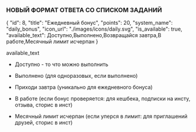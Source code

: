 ### НОВЫЙ ФОРМАТ ОТВЕТА СО СПИСКОМ ЗАДАНИЙ

{
    "id": 8,
    "title": "Ежедневный бонус",
    "points": 20,
    "system_name": "daily_bonus",
    "icon_url": "./images/icons/daily.svg",
    "is_available": true,
    "available_text": Доступно,Выполнено,Возвращайся завтра,В  работе,Месячный лимит исчерпан
}

available_text
- Доступно - то что можно выполнить

- Выполнено (для одноразовых, если выполнено)
- Приходи завтра (уникально для ежедневного бонуса)
- В  работе (если бонус проверяется: для кешбека, подписки на инсту, отзыва, сторис в инст)
- Месячный лимит исчерпан (если уперся в лимит: для приглашений друзей, сторис в инст)